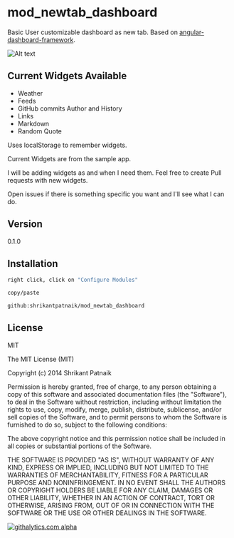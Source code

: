 mod_newtab_dashboard
====================

Basic User customizable dashboard as new tab. Based on [angular-dashboard-framework](https://github.com/sdorra/angular-dashboard-framework).

![Alt text](http://i.imgur.com/bWDbdM8.png)

Current Widgets Available
-------------------------
* Weather
* Feeds
* GitHub commits Author and History
* Links
* Markdown
* Random Quote

Uses localStorage to remember widgets.

Current Widgets are from the sample app.

I will be adding widgets as and when I need them. Feel free to create Pull requests with new widgets.

Open issues if there is something specific you want and I'll see what I can do.

Version
----

0.1.0



Installation
--------------

```sh
right click, click on "Configure Modules"

copy/paste

github:shrikantpatnaik/mod_newtab_dashboard
```


License
----

MIT

The MIT License (MIT)

Copyright (c) 2014 Shrikant Patnaik

Permission is hereby granted, free of charge, to any person obtaining a copy
of this software and associated documentation files (the "Software"), to deal
in the Software without restriction, including without limitation the rights
to use, copy, modify, merge, publish, distribute, sublicense, and/or sell
copies of the Software, and to permit persons to whom the Software is
furnished to do so, subject to the following conditions:

The above copyright notice and this permission notice shall be included in all
copies or substantial portions of the Software.

THE SOFTWARE IS PROVIDED "AS IS", WITHOUT WARRANTY OF ANY KIND, EXPRESS OR
IMPLIED, INCLUDING BUT NOT LIMITED TO THE WARRANTIES OF MERCHANTABILITY,
FITNESS FOR A PARTICULAR PURPOSE AND NONINFRINGEMENT. IN NO EVENT SHALL THE
AUTHORS OR COPYRIGHT HOLDERS BE LIABLE FOR ANY CLAIM, DAMAGES OR OTHER
LIABILITY, WHETHER IN AN ACTION OF CONTRACT, TORT OR OTHERWISE, ARISING FROM,
OUT OF OR IN CONNECTION WITH THE SOFTWARE OR THE USE OR OTHER DEALINGS IN THE
SOFTWARE.

[![githalytics.com alpha](https://cruel-carlota.pagodabox.com/9d117b1b142ca12b98fd4a1c29597933 "githalytics.com")](http://githalytics.com/shrikantpatnaik/mod_newtab_dashboard)

